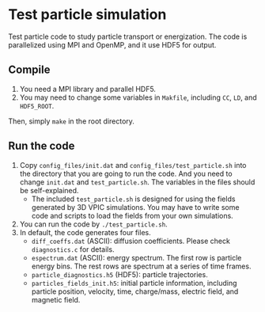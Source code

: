 # Test particle simulation
Test particle code to study particle transport or energization.
The code is parallelized using MPI and OpenMP, and it use HDF5 for output.

## Compile
1. You need a MPI library and parallel HDF5.
2. You may need to change some variables in `Makfile`, including `CC`, `LD`, and `HDF5_ROOT`.

Then, simply `make` in the root directory.

## Run the code
1. Copy `config_files/init.dat` and `config_files/test_particle.sh` into the directory
that you are going to run the code. And you need to change `init.dat` and `test_particle.sh`.
The variables in the files should be self-explained.
   * The included `test_particle.sh` is designed for using the fields generated by 3D VPIC simulations.
   You may have to write some code and scripts to load the fields from your own simulations.
2. You can run the code by `./test_particle.sh`.
3. In default, the code generates four files.
   * `diff_coeffs.dat` (ASCII): diffusion coefficients. Please check `diagnostics.c` for details.
   * `espectrum.dat` (ASCII): energy spectrum. The first row is particle energy bins. The rest rows
   are spectrum at a series of time frames.
   * `particle_diagnostics.h5` (HDF5): particle trajectories.
   * `particles_fields_init.h5`: initial particle information, including particle position,
   velocity, time, charge/mass, electric field, and magnetic field.
